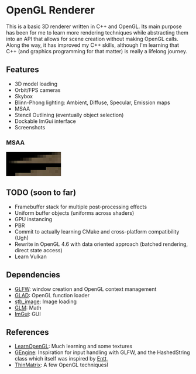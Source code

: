 # OpenGL Renderer

This is a basic 3D renderer written in C++ and OpenGL. Its main purpose has been for me to learn more rendering techniques while abstracting them into
an API that allows for scene creation without making OpenGL calls. Along the way, it has improved my C++ skills,
although I'm learning that C++ (and graphics programming for that matter) is really a lifelong journey.

## Features

- 3D model loading
- Orbit/FPS cameras
- Skybox
- Blinn-Phong lighting: Ambient, Diffuse, Specular, Emission maps
- MSAA
- Stencil Outlining (eventually object selection)
- Dockable ImGui interface
- Screenshots

### MSAA
![MSAA Comparison](screenshots/msaa_comparison.png)


## TODO (soon to far)
- Framebuffer stack for multiple post-processing effects
- Uniform buffer objects (uniforms across shaders)
- GPU instancing
- PBR
- Commit to actually learning CMake and cross-platform compatibility (Ugh)
- Rewrite in OpenGL 4.6 with data oriented approach (batched rendering, direct state access)
- Learn Vulkan

## Dependencies
- [GLFW](https://github.com/glfw/glfw): window creation and OpenGL context management
- [GLAD](https://glad.dav1d.de/): OpenGL function loader
- [stb_image](https://github.com/nothings/stb): Image loading
- [GLM](https://github.com/g-truc/glm): Math
- [ImGui](https://github.com/ocornut/imgui): GUI

## References
- [LearnOpenGL](https://learnopengl.com/Introduction): Much learning and some textures
- [GEngine](https://github.com/JuanDiegoMontoya/Gengine/tree/37739ecfcb608f6b282b36ed8a962fac968b1487):
  Inspiration for input handling with GLFW, and the HashedString
  class which itself was inspired by [Entt](https://github.com/skypjack/entt).
- [ThinMatrix](https://www.youtube.com/watch?v=VS8wlS9hF8E&list=PLRIWtICgwaX0u7Rf9zkZhLoLuZVfUksDP):
  A few OpenGL techniquesÎ



